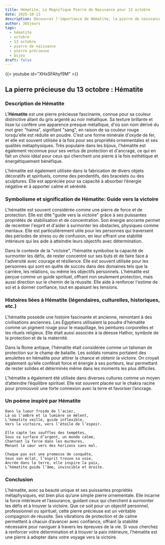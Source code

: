 ```yaml
---
title: Hématite, La Magnifique Pierre de Naissance pour 13 octobre
date: 2025-10-13
description: Découvrez l'importance de Hématite, la pierre de naissance du 13 octobre qui symbolise Guide vers la victoire. Laissez sa beauté et sa signification illuminer votre journée.
author: 365jours
tags:
  - hématite
  - octobre
  - 13 octobre
  - pierre de naissance
  - pierre précieuse
  - bijou
draft: false
---
```


{{< youtube id="XHxSFAhyf9M" >}}

## La pierre précieuse du 13 octobre : Hématite

### Description de Hématite

L'**Hématite** est une pierre précieuse fascinante, connue pour sa couleur distinctive allant du gris argenté au noir métallique. Sa texture brillante et lisse lui confère une apparence presque métallique, d'où son nom dérivé du mot grec "haima", signifiant "sang", en raison de sa couleur rouge lorsqu'elle est réduite en poudre. C’est une forme minérale d'oxyde de fer, et elle est souvent utilisée à la fois pour ses propriétés ornementales et ses qualités métaphysiques. Très populaire dans les bijoux, l'hématite est également reconnue pour ses vertus de protection et d'ancrage, ce qui en fait un choix idéal pour ceux qui cherchent une pierre à la fois esthétique et énergétiquement bénéfique.

L'hématite est également utilisée dans la fabrication de divers objets décoratifs et spirituels, comme des pendentifs, des bracelets ou des sculptures. Elle est appréciée pour sa capacité à absorber l’énergie négative et à apporter calme et sérénité.

### Symbolisme et signification de Hématite: Guide vers la victoire

L'hématite est souvent considérée comme une pierre de force et de protection. Elle est dite "guide vers la victoire" grâce à ses puissantes propriétés de stabilisation et de concentration. Son énergie ancrante permet de recentrer l'esprit et d'aider à surmonter les obstacles, physiques comme mentaux. Elle est particulièrement utile pour les personnes qui traversent des périodes de stress ou de confusion, en leur offrant une stabilité intérieure qui les aide à atteindre leurs objectifs avec détermination.

Dans le contexte de la "victoire", l’hématite symbolise la capacité de surmonter les défis, de rester concentré sur ses buts et de faire face à l'adversité avec courage et résilience. Elle est souvent utilisée pour les personnes qui sont en quête de succès dans des domaines tels que la carrière, les relations, ou même les objectifs personnels. L’hématite est perçue comme un guide spirituel, offrant non seulement protection, mais aussi direction sur le chemin de la réussite. Elle aide à renforcer l'estime de soi et à donner confiance, tout en apaisant les tensions.

### Histoires liées à Hématite (légendaires, culturelles, historiques, etc.)

L'hématite possède une histoire fascinante et ancienne, remontant à des civilisations anciennes. Les Égyptiens utilisaient la poudre d’hématite comme un pigment rouge pour le maquillage, les peintures corporelles et les rituels religieux. Elle était aussi associée à la déesse Hathor, symbole de la protection et de la maternité.

Dans la Rome antique, l’hématite était considérée comme un talisman de protection sur le champ de bataille. Les soldats romains portaient des amulettes en hématite pour attirer la chance et obtenir la victoire. On croyait également qu’elle conférait force et énergie à ses porteurs, leur permettant de rester solides et déterminés même dans les moments les plus difficiles.

L’hématite a également été utilisée dans diverses cultures comme un moyen d’atteindre l’équilibre spirituel. Elle est souvent placée sur le chakra racine pour promouvoir une forte connexion avec la terre et favoriser l’ancrage.

### Un poème inspiré par Hématite

	Dans la lueur froide de l’acier,  
	Là où l’ombre et la lumière se mêlent,  
	L’hématite veille, guide inflexible,  
	Vers la victoire, vers l’étoile de l’espoir.
	
	Elle capte les souffles des tempêtes,  
	Sous sa surface d’argent, un monde calme,  
	Chantant la force dans les murmures,  
	Menant le cœur vers des horizons sans mal.
	
	Chaque pas est une promesse de conquête,  
	Sous son éclat, l’esprit trouve sa voie,  
	Ancrée dans la terre, elle inspire la paix,  
	L’hématite guide l’âme, invincible et droite.

### Conclusion

L'hématite, avec sa beauté unique et ses puissantes propriétés métaphysiques, est bien plus qu’une simple pierre ornementale. Elle incarne la force intérieure et l’assurance, guidant ceux qui cherchent à surmonter les défis et à trouver la victoire. Que ce soit pour un objectif personnel, professionnel ou spirituel, cette pierre précieuse est un véritable compagnon de réussite. Ses vibrations de protection et de calme permettent à chacun d’avancer avec confiance, offrant la stabilité nécessaire pour naviguer à travers les épreuves de la vie. Si vous cherchez à renforcer votre détermination et à trouver la paix intérieure, l'hématite est une pierre à adopter dans votre voyage vers la victoire.